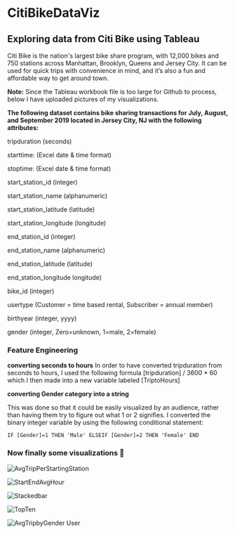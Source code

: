 # CitiBikeDataViz
<h2> Exploring data from Citi Bike using Tableau </h2>

Citi Bike is the nation's largest bike share program, with 12,000 bikes and 750 stations across Manhattan, Brooklyn, Queens and Jersey City.  It can be used for quick trips with convenience in mind, and it’s also a fun and affordable way to get around town.

**Note:** Since the Tableau workbook file is too large for Github to process, below I have uploaded pictures of my visualizations.

**The following dataset contains bike sharing transactions for July, August, and September 2019 located in Jersey City, NJ with the following attributes:**

tripduration  (seconds)

starttime:  (Excel date & time format)

stoptime:  (Excel date & time format)

start_station_id  (integer)

start_station_name  (alphanumeric)

start_station_latitude  (latitude)

start_station_longitude  (longitude)

end_station_id  (integer)

end_station_name  (alphanumeric)

end_station_latitude  (latitude)

end_station_longitude  longitude)

bike_id  (integer)

usertype  (Customer = time based rental, Subscriber = annual member)

birthyear (integer, yyyy)

gender (integer, Zero=unknown, 1=male, 2=female)

### Feature Engineering

**converting seconds to hours**
In order to have converted tripduration from seconds to hours, I used the following formula [tripduration] / 3600 * 60 which I then made into a new variable labeled [TriptoHours]

**converting Gender category into a string**

This was done so that it could be easily visualized by an audience, rather than having them try to figure out what 1 or 2 signifies. I converted the binary integer variable by using the following conditional statement:

`IF [Gender]=1
THEN 'Male'
ELSEIF [Gender]=2
THEN 'Female'
END`

### Now finally some visualizations :rocket:

![AvgTripPerStartingStation](https://user-images.githubusercontent.com/72951594/97278147-c4c8c480-180f-11eb-97fe-f31dd1efca62.png)
 
 ![StartEndAvgHour](https://user-images.githubusercontent.com/72951594/97278266-f0e44580-180f-11eb-9507-d93fd322929e.png)

![Stackedbar](https://user-images.githubusercontent.com/72951594/97278365-13765e80-1810-11eb-8333-bade19acafe0.png)

![TopTen](https://user-images.githubusercontent.com/72951594/97278407-238e3e00-1810-11eb-9ef2-5b086185fa89.png)

![AvgTripbyGender User](https://user-images.githubusercontent.com/72951594/97278459-34d74a80-1810-11eb-9bab-b9d7f010c161.png)
